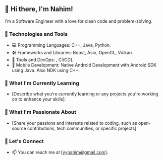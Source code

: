 

## 👋 Hi there, I'm Nahim!

I'm a  Software Engineer with a love for clean code and problem-solving.

### 🔧 Technologies and Tools

- 💻 Programming Languages: C++, Java, Python.
- 🛠️ Frameworks and Libraries: Boost, Asio, OpenGL, Vulkan.
- 🧰 Tools and DevOps: , CI/CD].
- 🤖 Mobile Development: Native Android Development with Android SDK using Java. Also NDK using C++.

### 🌱 What I'm Currently Learning

- [Describe what you're currently learning or any projects you're working on to enhance your skills].

### 🚀 What I'm Passionate About

- [Share your passions and interests related to coding, such as open-source contributions, tech communities, or specific projects].

### 💬 Let's Connect

- 📫 You can reach me at [yynahim@gmail.com].
